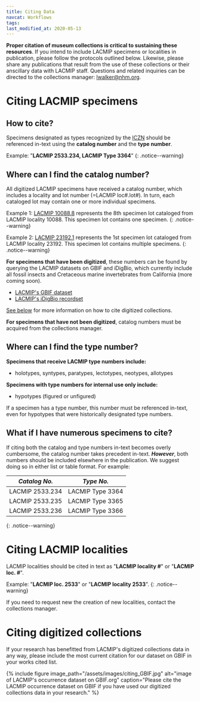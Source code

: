 ```yaml
---
title: Citing Data
navcat: Workflows
tags:
last_modified_at: 2020-05-13
---
```


**Proper citation of museum collections is critical to sustaining these resources**. If you intend to include LACMIP specimens or localities in publication, please follow the protocols outlined below. Likewise, please share any publications that result from the use of these collections or their anscillary data with LACMIP staff. Questions and related inquiries can be directed to the collections manager: [lwalker@nhm.org](lwalker@nhm.org).

# Citing LACMIP specimens
## How to cite?
Specimens designated as types recognized by the [ICZN](https://www.iczn.org/outreach/faqs/#faq-4) should be referenced in-text using the **catalog number** and the **type number**.

Example: "**LACMIP 2533.234, LACMIP Type 3364**"
{: .notice--warning}

## Where can I find the catalog number?
All digitized LACMIP specimens have received a catalog number, which includes a locality and lot number (=LACMIP loc#.lot#). In turn, each cataloged lot may contain one or more individual specimens.

Example 1: [LACMIP 10088.8](https://www.gbif.org/occurrence/2012637492) represents the 8th specimen lot cataloged from LACMIP locality 10088. This specimen lot contains one specimen.
{: .notice--warning}

Example 2: [LACMIP 23192.1](https://www.gbif.org/occurrence/2012634986) represents the 1st specimen lot cataloged from LACMIP locality 23192. This specimen lot contains multiple specimens. 
{: .notice--warning}

**For specimens that have been digitized**, these numbers can be found by querying the LACMIP datasets on GBIF and iDigBio, which currently include all fossil insects and Cretaceous marine invertebrates from California (more coming soon). 
- [LACMIP's GBIF dataset](https://doi.org/10.15468/6nxzen)
- [LACMIP's iDigBio recordset](https://www.idigbio.org/portal/recordsets/5082e6c8-8f5b-4bf6-a930-e3e6de7bf6fb)

[See below](https://lacmip.github.io/emu/documentation/citing/#citing-digitized-collections) for more information on how to cite digitized collections. 

**For specimens that have not been digitized**, catalog numbers must be acquired from the collections manager.

## Where can I find the type number?
**Specimens that receive LACMIP type numbers include:**
- holotypes, syntypes, paratypes, lectotypes, neotypes, allotypes

**Specimens with type numbers for internal use only include:**
- hypotypes (figured or unfigured)

If a specimen has a type number, this number must be referenced in-text, even for hypotypes that were historically designated type numbers.

## What if I have numerous specimens to cite?
If citing both the catalog and type numbers in-text becomes overly cumbersome, the catalog number takes precedent in-text. **_However_**, both numbers should be included elsewhere in the publication. We suggest doing so in either list or table format. For example:

*Catalog No.* | *Type No.*
   --- | ---
   LACMIP 2533.234 | LACMIP Type 3364
   LACMIP 2533.235 | LACMIP Type 3365
   LACMIP 2533.236 | LACMIP Type 3366
   {: .notice--warning}

# Citing LACMIP localities
LACMIP localities should be cited in text as "**LACMIP locality #**" or "**LACMIP loc. #**".

Example: "**LACMIP loc. 2533**" or "**LACMIP locality 2533**".
{: .notice--warning}

If you need to request new the creation of new localities, contact the collections manager.

# Citing digitized collections
If your research has benefitted from LACMIP's digitized collections data in any way, please include the most current citation for our dataset on GBIF in your works cited list.

{% include figure image_path="/assets/images/citing_GBIF.jpg" alt="image of LACMIP's occurrence dataset on GBIF.org" caption="Please cite the LACMIP occurrence dataset on GBIF if you have used our digitized collections data in your research." %}

